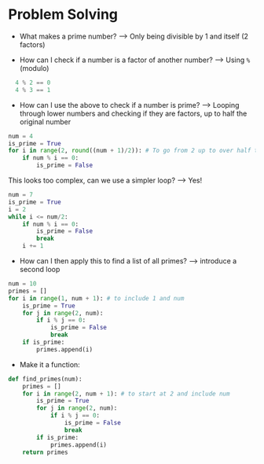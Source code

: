 # Problem Solving

 - What makes a prime number? --> Only being divisible by 1 and itself (2 factors)

 - How can I check if a number is a factor of another number? --> Using `%` (modulo)
```py
  4 % 2 == 0
  4 % 3 == 1
```

 - How can I use the above to check if a number is prime? --> Looping through lower numbers and checking if they are factors, up to half the original number
```py
num = 4
is_prime = True
for i in range(2, round((num + 1)/2)): # To go from 2 up to over half the passed number
    if num % i == 0:
        is_prime = False
```
This looks too complex, can we use a simpler loop? --> Yes!
```py
num = 7
is_prime = True
i = 2
while i <= num/2:
    if num % i == 0:
        is_prime = False
        break
    i += 1
```

 - How can I then apply this to find a list of all primes? --> introduce a second loop
```py
num = 10
primes = []
for i in range(1, num + 1): # to include 1 and num
    is_prime = True
    for j in range(2, num):
        if i % j == 0:
            is_prime = False
            break
    if is_prime:
        primes.append(i)    
```

 - Make it a function:
```py
def find_primes(num):
    primes = []
    for i in range(2, num + 1): # to start at 2 and include num
        is_prime = True
        for j in range(2, num):
            if i % j == 0:
                is_prime = False
                break
        if is_prime:
            primes.append(i)  
    return primes  
```